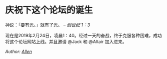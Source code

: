 # 庆祝下这个论坛的诞生

神说：「要有光。」就有了光。 _– 创世纪 1：3_

现在是2019年2月24日，凌晨1：40。经过一天的奋战，终于克服各种困难，成功将这个论坛网站上线。并且邀请 @Jack 和 @Altair 加入进来。

_Author: [Allen](http://renzhen1024.com/u/allen/summary)_